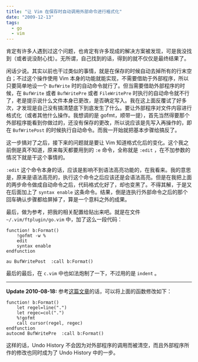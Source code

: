 ```yaml
---
title: "让 Vim 在保存时自动调用外部命令进行格式化"
date: "2009-12-13"
tags:
  - go
  - vim
---
```


肯定有许多人遇到过这个问题，也肯定有许多现成的解决方案被发现，可是我没找到（或者说没耐心找）。无所谓，自己找到的话，得到的就不仅仅是最终结果了。

闲话少说。其实以前也干过类似的事情，就是在保存的时候自动去掉所有的行末空白；不过这个操作使用 Vim 本身的功能就能实现，不需要借助于外部程序，所以只要简单地设一个 `BufWrite` 时的自动命令就行了。但当需要借助外部程序的时候，在 `BufWrite` 或者 `BufWritePre` 或者 `FileWritePre` 时执行的自动命令就不行了，老是提示说什么文件本身已更改，是否确定写入。我在这上面反覆试了好多次，才发现是自己没有搞清楚底下到底发生了什么。要让外部程序对文件内容进行格式化（或者其他什么操作。我想调的是 gofmt，顺带一提），首先当然得要那个外部程序能看到你做过的，还没有保存的更改，所以说应该是先写入再操作的，即在 `BufWritePost` 的时候执行自动命令。而我一开始就把基本步骤给搞反了。

<!--more-->

这一步搞对了之后，接下来的问题就是要让 Vim 知道格式化后的变化。这个我之前倒是真不知道，原来每天都要用到的 `:e` 命令，全称就是 `:edit` ，在不加参数的情况下就是干这个事情的。

`:edit` 这个命令本身的话，应该是影响不到语法高亮功能的，在我看来。我的意思是，原来是语法高亮的，执行这个命令之后应该还是会语法高亮。但是在我把上面的两步命令做成自动命令之后，代码格式化好了，却也变黑了。不得其解，于是又在后面加上了 `syntax enable` 这条命令。结果，倒是连执行外部命令之后的那个回车确认步骤都给屏掉了，算是一个意料之外的成果。

最后，做为参考，把我的相关配置给贴出来吧。就是在文件 `~/.vim/ftplugin/go.vim` 中，加了这么一段代码：

``` vim
function! b:Format()
    !gofmt -w %
    edit
    syntax enable
endfunction

au BufWritePost  :call b:Format()
```

最后的最后，在 `c.vim` 中也如法炮制了一下，不过用的是 `indent` 。

-----

**Update 2010-08-18:** 参考[这篇文章](http://www.miek.nl/blog/archives/2010/08/08/formatting_go_code_with_vim/index.html)的话，可以将上面的函数修改如下：

``` vim
function! b:Format()
    let regel=line(".")
    let regec=col(".")
    %!gofmt
    call cursor(regel, regec)
endfunction
autocmd BufWritePre  :call b:Format()
```

这样的话，Undo History 不会因为对外部程序的调用而被清空，而且外部程序所作的修改也同时成为了 Undo History 中的一步。
